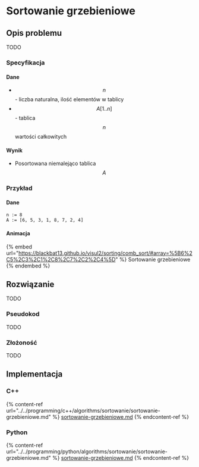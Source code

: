 # Sortowanie grzebieniowe

## Opis problemu

TODO

### Specyfikacja

#### Dane

* $$n$$ - liczba naturalna, ilość elementów w tablicy
* $$A[1..n]$$ - tablica $$n$$ wartości całkowitych

#### Wynik

* Posortowana niemalejąco tablica $$A$$ 

### **Przykład**

#### Dane

```
n := 8
A := [6, 5, 3, 1, 8, 7, 2, 4]
```

#### Animacja

{% embed url="https://blackbat13.github.io/visul2/sorting/comb_sort/#array=%5B6%2C5%2C3%2C1%2C8%2C7%2C2%2C4%5D" %}
Sortowanie grzebieniowe
{% endembed %}

## Rozwiązanie

TODO

### Pseudokod

TODO

### Złożoność

TODO

## Implementacja

### C++

{% content-ref url="../../programming/c++/algorithms/sortowanie/sortowanie-grzebieniowe.md" %}
[sortowanie-grzebieniowe.md](../../programming/c++/algorithms/sortowanie/sortowanie-grzebieniowe.md)
{% endcontent-ref %}

### Python

{% content-ref url="../../programming/python/algorithms/sortowanie/sortowanie-grzebieniowe.md" %}
[sortowanie-grzebieniowe.md](../../programming/python/algorithms/sortowanie/sortowanie-grzebieniowe.md)
{% endcontent-ref %}
